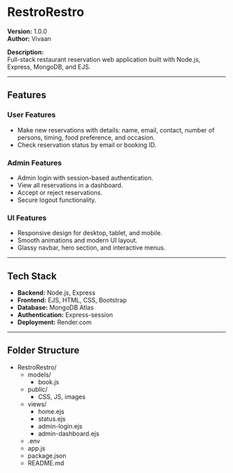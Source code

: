 # RestroRestro

**Version:** 1.0.0  
**Author:** Vivaan  

**Description:**  
Full-stack restaurant reservation web application built with Node.js, Express, MongoDB, and EJS.

---

## Features

### User Features
- Make new reservations with details: name, email, contact, number of persons, timing, food preference, and occasion.
- Check reservation status by email or booking ID.

### Admin Features
- Admin login with session-based authentication.
- View all reservations in a dashboard.
- Accept or reject reservations.
- Secure logout functionality.

### UI Features
- Responsive design for desktop, tablet, and mobile.
- Smooth animations and modern UI layout.
- Glassy navbar, hero section, and interactive menus.

---

## Tech Stack
- **Backend:** Node.js, Express
- **Frontend:** EJS, HTML, CSS, Bootstrap
- **Database:** MongoDB Atlas
- **Authentication:** Express-session
- **Deployment:** Render.com

---

## Folder Structure

- RestroRestro/
  - models/
    - book.js
  - public/
    - CSS, JS, images
  - views/
    - home.ejs
    - status.ejs
    - admin-login.ejs
    - admin-dashboard.ejs
  - .env
  - app.js
  - package.json
  - README.md


